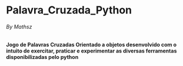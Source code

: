 # Palavra_Cruzada_Python
###### By Mathsz
#### Jogo de Palavras Cruzadas Orientado a objetos desenvolvido com o intuito de exercitar, praticar e experimentar as diversas ferramentas disponibilizadas pelo python
 
